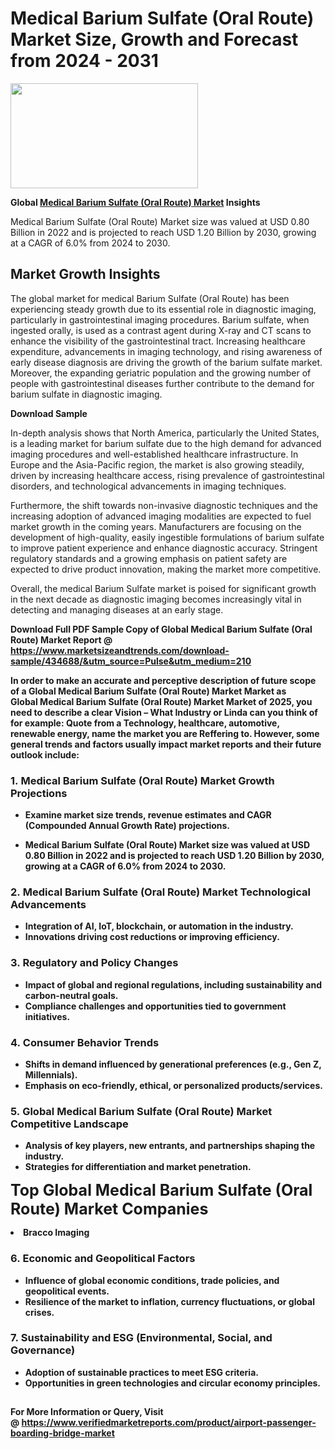 <H1>Medical Barium Sulfate (Oral Route) Market Size, Growth and Forecast from 2024 - 2031</H1><img class="aligncenter size-medium wp-image-584254" src="https://thirdeyenews.in/wp-content/uploads/2024/09/Global-Market-Research-300x168.jpeg" alt="" width="300" height="168" /><p><strong>Global&nbsp;<a href="https://www.marketsizeandtrends.com/download-sample/434688/&amp;utm_source=Pulse&amp;utm_medium=210">Medical Barium Sulfate (Oral Route) Market</a> Insights</strong></p><p>Medical Barium Sulfate (Oral Route) Market size was valued at USD 0.80 Billion in 2022 and is projected to reach USD 1.20 Billion by 2030, growing at a CAGR of 6.0% from 2024 to 2030.</p><p><h2>Market Growth Insights</h2> <p>The global market for medical Barium Sulfate (Oral Route) has been experiencing steady growth due to its essential role in diagnostic imaging, particularly in gastrointestinal imaging procedures. Barium sulfate, when ingested orally, is used as a contrast agent during X-ray and CT scans to enhance the visibility of the gastrointestinal tract. Increasing healthcare expenditure, advancements in imaging technology, and rising awareness of early disease diagnosis are driving the growth of the barium sulfate market. Moreover, the expanding geriatric population and the growing number of people with gastrointestinal diseases further contribute to the demand for barium sulfate in diagnostic imaging.</p> <p><strong>Download Sample</strong></p> <p>In-depth analysis shows that North America, particularly the United States, is a leading market for barium sulfate due to the high demand for advanced imaging procedures and well-established healthcare infrastructure. In Europe and the Asia-Pacific region, the market is also growing steadily, driven by increasing healthcare access, rising prevalence of gastrointestinal disorders, and technological advancements in imaging techniques.</p> <p>Furthermore, the shift towards non-invasive diagnostic techniques and the increasing adoption of advanced imaging modalities are expected to fuel market growth in the coming years. Manufacturers are focusing on the development of high-quality, easily ingestible formulations of barium sulfate to improve patient experience and enhance diagnostic accuracy. Stringent regulatory standards and a growing emphasis on patient safety are expected to drive product innovation, making the market more competitive.</p> <p>Overall, the medical Barium Sulfate market is poised for significant growth in the next decade as diagnostic imaging becomes increasingly vital in detecting and managing diseases at an early stage.</p> <p><strong></p><p><span class=""><strong>Download Full PDF Sample Copy of Global Medical Barium Sulfate (Oral Route) Market Report</strong> @ <a href="https://www.marketsizeandtrends.com/download-sample/434688/&amp;utm_source=Pulse&amp;utm_medium=210" target="_blank">https://www.marketsizeandtrends.com/download-sample/434688/&amp;utm_source=Pulse&amp;utm_medium=210</a></span></p><p>In order to make an accurate and perceptive description of future scope of a Global&nbsp;Medical Barium Sulfate (Oral Route) Market Market as Global&nbsp;Medical Barium Sulfate (Oral Route) Market Market of 2025, you need to describe a clear Vision &ndash; What Industry or Linda can you think of for example: Quote from a Technology, healthcare, automotive, renewable energy, name the market you are Reffering to. However, some general trends and factors usually impact market reports and their future outlook include:</p><h3>1.&nbsp;<strong>Medical Barium Sulfate (Oral Route) Market Growth Projections</strong></h3><ul><li>Examine market size trends, revenue estimates and CAGR (Compounded Annual Growth Rate) projections.</li><li><p>Medical Barium Sulfate (Oral Route) Market size was valued at USD 0.80 Billion in 2022 and is projected to reach USD 1.20 Billion by 2030, growing at a CAGR of 6.0% from 2024 to 2030.</p></li></ul><h3>2.&nbsp;<strong>Medical Barium Sulfate (Oral Route) Market Technological Advancements</strong></h3><ul><li>Integration of AI, IoT, blockchain, or automation in the industry.</li><li>Innovations driving cost reductions or improving efficiency.</li></ul><h3>3.&nbsp;<strong>Regulatory and Policy Changes</strong></h3><ul><li>Impact of global and regional regulations, including sustainability and carbon-neutral goals.</li><li>Compliance challenges and opportunities tied to government initiatives.</li></ul><h3>4.&nbsp;<strong>Consumer Behavior Trends</strong></h3><ul><li>Shifts in demand influenced by generational preferences (e.g., Gen Z, Millennials).</li><li>Emphasis on eco-friendly, ethical, or personalized products/services.</li></ul><h3>5.&nbsp;<strong>Global Medical Barium Sulfate (Oral Route) Market Competitive Landscape</strong></h3><ul><li>Analysis of key players, new entrants, and partnerships shaping the industry.</li><li>Strategies for differentiation and market penetration.</li></ul><p data-pm-slice="1 1 []"><span style="color: inherit; font-family: inherit; font-size: 25px;">Top Global Medical Barium Sulfate (Oral Route) Market Companies</span></p><div class="" data-test-id=""><p><li>Bracco Imaging</li></p></div><h3>6.&nbsp;<strong>Economic and Geopolitical Factors</strong></h3><ul><li>Influence of global economic conditions, trade policies, and geopolitical events.</li><li>Resilience of the market to inflation, currency fluctuations, or global crises.</li></ul><h3>7.&nbsp;<strong>Sustainability and ESG (Environmental, Social, and Governance)</strong></h3><ul><li>Adoption of sustainable practices to meet ESG criteria.</li><li>Opportunities in green technologies and circular economy principles.</li></ul><h2><strong style="font-size: 14px;">For More Information or Query, Visit @&nbsp;</strong><a style="background-color: #ffffff; font-size: 14px;" href="https://www.marketsizeandtrends.com/report/medical-barium-sulfate-oral-route-market/" target="_blank">https://www.verifiedmarketreports.com/product/airport-passenger-boarding-bridge-market</a></h2>
